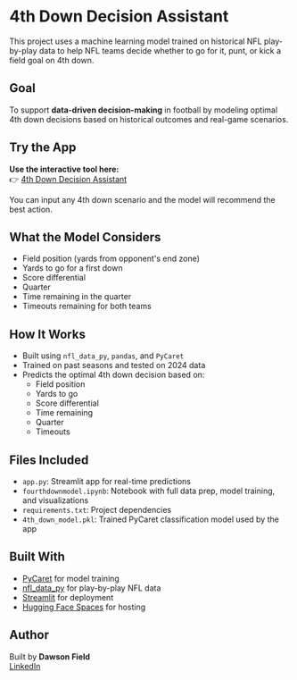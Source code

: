 # 4th Down Decision Assistant

This project uses a machine learning model trained on historical NFL play-by-play data to help NFL teams decide whether to go for it, punt, or kick a field goal on 4th down.

## Goal

To support **data-driven decision-making** in football by modeling optimal 4th down decisions based on historical outcomes and real-game scenarios.


## Try the App

**Use the interactive tool here:**  
👉 [4th Down Decision Assistant](https://dawsonfield-4th-down-decision-model.hf.space)

You can input any 4th down scenario and the model will recommend the best action.



## What the Model Considers

- Field position (yards from opponent's end zone)
- Yards to go for a first down
- Score differential
- Quarter
- Time remaining in the quarter
- Timeouts remaining for both teams


## How It Works

- Built using `nfl_data_py`, `pandas`, and `PyCaret`
- Trained on past seasons and tested on 2024 data
- Predicts the optimal 4th down decision based on:
  - Field position
  - Yards to go
  - Score differential
  - Time remaining
  - Quarter
  - Timeouts


## Files Included

- `app.py`: Streamlit app for real-time predictions
- `fourthdownmodel.ipynb`: Notebook with full data prep, model training, and visualizations
- `requirements.txt`: Project dependencies
- `4th_down_model.pkl`: Trained PyCaret classification model used by the app 

## Built With

- [PyCaret](https://pycaret.org/) for model training
- [nfl_data_py](https://github.com/nflverse/nfl_data_py) for play-by-play NFL data
- [Streamlit](https://streamlit.io/) for deployment
- [Hugging Face Spaces](https://huggingface.co/spaces) for hosting

## Author

Built by **Dawson Field**  
[LinkedIn](https://www.linkedin.com/in/dawson-field)
